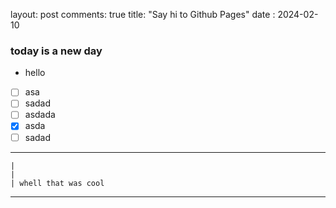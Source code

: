 layout: post
comments: true
title:  "Say hi to Github Pages"
date : 2024-02-10


### today is a new day

- hello



* [ ] asa
* [ ] sadad
* [ ] asdada 
* [X] asda
* [ ] sadad

----
    |
    |
    | whell that was cool

---    
